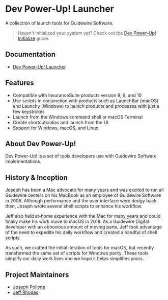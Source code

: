 # Dev Power-Up! Launcher

A collection of launch tools for Guidewire Software.

> Haven't initialized your system yet? Check out the [Dev Power-Up! Initialize](https://github.com/dev-power-up/launcher/) guide.

## Documentation

* [Dev Power-Up! Launcher](https://github.com/dev-power-up/launcher/)

## Features
- Compatible with InsuranceSuite products version 8, 9, and 10
- Use scripts in conjunction with products such as LaunchBar (macOS) and Launchy (Windows) to launch products and processes with just a few keystrokes
- Launch from the Windows command shell or macOS Terminal
- Create shortcuts/alias and launch from the UI
- Support for Windows, macOS, and Linux

## About Dev Power-Up!

Dev Power-Up! is a set of tools developers use with Guidewire Software implementations.

## History & Inception

Joseph has been a Mac advocate for many years and was excited to run all Guidewire centers on his MacBook as an employee of Guidewire Software in 2006. Although performance and the user interface were dodgy back then, Joseph wrote several shell scripts to enhance his workflow.

Jeff also held at-home experience with the Mac for many years and could finally make his work move to macOS in 2018. As a Guidewire Digital developer with an obnoxious amount of moving parts, Jeff took advantage of the need to expedite his daily workflow and created a handful of shell scripts.

As such, we crafted the initial iteration of tools for macOS, but recently transformed the same set of scripts for Windows parity. These tools simplify our daily work lives and we hope it helps simplifies yours.


## Project Maintainers

- [Joseph Pollone](https://www.linkedin.com/in/joseph-pollone-402725195/)
- [Jeff Rhodes](https://www.linkedin.com/in/jeffdrhodes/)
